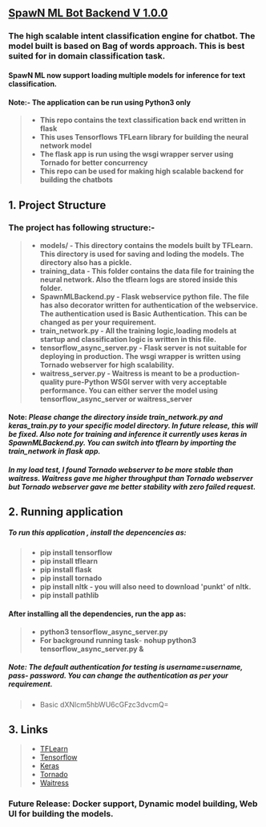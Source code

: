 ## [SpawN ML Bot Backend V 1.0.0](https://github.com/spawn08/SpawN-ML-Bot-Backend)

### The high scalable intent classification engine for chatbot. The model built is based on Bag of words approach. This is best suited for in domain classification task.
#### SpawN ML now support loading multiple models for inference for text classification. 
#### Note:- The application can be run using Python3 only

 
>* **This repo contains the text classification back end written in flask**
>* **This uses Tensorflows TFLearn library for building the neural network model**
>* **The flask app is run using the wsgi wrapper server using Tornado for better concurrency**
>* **This repo can be used for making high scalable backend for building the chatbots**

## 1. Project Structure

### The project has following structure:-
>* **models/ - This directory contains the models built by TFLearn. This directory is used for saving and loding the models. The directory also has a pickle.**
>* **training_data - This folder contains the data file for training the neural network. Also the tflearn logs are stored inside this folder.**
>* **SpawnMLBackend.py - Flask webservice python file. The file has also decorator written for authentication of the webservice. The authentication used is Basic Authentication. This can be changed as per your requirement.**
>* **train_network.py - All the training logic,loading models at startup and classification logic is written in this file.**
>* **tensorflow_async_server.py - Flask server is not suitable for deploying in production. The wsgi wrapper is written using Tornado webserver for high scalability.**
>* **waitress_server.py - Waitress is meant to be a production-quality pure-Python WSGI server with very acceptable performance. You can either server the model using tensorflow_async_server or waitress_server**

#### Note: _Please change the directory inside train_network.py and keras_train.py to your specific model directory. In future release, this will be fixed. Also note for training and inference it currently uses keras in SpawnMLBackend.py. You can switch into tflearn by importing the train_network in flask app._

#### _In my load test, I found Tornado webserver to be more stable than waitress. Waitress gave me higher throughput than Tornado webserver but Tornado webserver gave me better stability with zero failed request._ 

## 2. Running application
##### To run this application , install the depencencies as:
>* **pip install tensorflow**
>* **pip install tflearn**
>* **pip install flask**
>* **pip install tornado**
>* **pip install nltk - you will also need to download 'punkt' of nltk.**
>* **pip install pathlib**

#### After installing all the dependencies, run the app as:
>* **python3 tensorflow_async_server.py**
>* **For background running task**- **nohup python3 tensorflow_async_server.py &**

##### Note: The default authentication for testing is username=username, pass- password. You can change the authentication as per your requirement.
>* Basic dXNlcm5hbWU6cGFzc3dvcmQ=

## 3. Links

>* [TFLearn](http://tflearn.org/)
>* [Tensorflow](https://www.tensorflow.org/)
>* [Keras](https://keras.io)
>* [Tornado](https://www.tornadoweb.org/en/stable/)
>* [Waitress](https://github.com/Pylons/waitress)


### Future Release: Docker support, Dynamic model building, Web UI for building the models.
